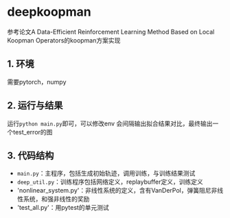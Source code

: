 # deepkoopman
参考论文A Data-Efficient Reinforcement Learning Method Based on Local Koopman Operators的koopman方案实现

## 1. 环境
需要pytorch，numpy

## 2. 运行与结果
运行`python main.py`即可，可以修改env
会间隔输出拟合结果对比，最终输出一个test_error的图

## 3. 代码结构
- `main.py`：主程序，包括生成初始轨迹，调用训练，与训练结果测试
- `deep_util.py`：训练程序包括网络定义，replaybuffer定义，训练定义
- 'nonlinear_system.py'：非线性系统的定义，含有VanDerPol，弹簧阻尼非线性系统，和强非线性的奖励
- 'test_all.py'：用pytest的单元测试